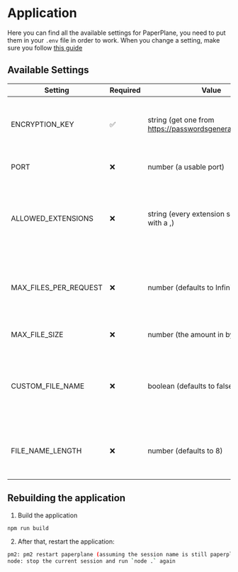 # Application

Here you can find all the available settings for PaperPlane, you need to put them in your `.env` file in order to work. When you change a setting, make sure you follow [this guide](/docs/config/basics#rebuilding-the-application)

## Available Settings

| Setting               | Required           | Value                                                      | Description                                                                     |
| --------------------- | ------------------ | ---------------------------------------------------------- | ------------------------------------------------------------------------------- |
| ENCRYPTION_KEY        | :white_check_mark: | string (get one from https://passwordsgenerator.net/plus/) | The encryption key used to encrypt session tokens                               |
| PORT                  | :x:                | number (a usable port)                                     | The port the server is listening to                                             |
| ALLOWED_EXTENSIONS    | :x:                | string (every extension separated with a ,)                | The extensions that are allowed when uploading files to the cdn                 |
| MAX_FILES_PER_REQUEST | :x:                | number (defaults to Infinity)                              | The maximum amount of files someone can upload per request                      |
| MAX_FILE_SIZE         | :x:                | number (the amount in bytes)                               | The maximum file size                                                           |
| CUSTOM_FILE_NAME      | :x:                | boolean (defaults to false)                                | If the name of the file should be used as name instead of a random generated id |
| FILE_NAME_LENGTH      | :x:                | number (defaults to 8)                                     | The length the name should be when it is automatically generated                |

## Rebuilding the application

1. Build the application

```bash npm2yarn
npm run build
```

2. After that, restart the application:

```bash
pm2: pm2 restart paperplane (assuming the session name is still paperplane)
node: stop the current session and run `node .` again
```
